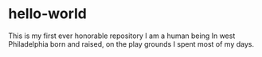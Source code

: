 # hello-world
This is my first ever honorable repository
I am a human being
In west Philadelphia born and raised, on the play grounds I spent most of my days. 
